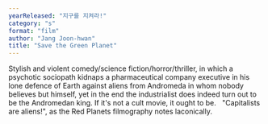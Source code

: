 ```yaml
---
yearReleased: "지구를 지켜라!"
category: "s"
format: "film"
author: "Jang Joon-hwan"
title: "Save the Green Planet"
---
```

 Stylish and violent comedy/science fiction/horror/thriller, in which a psychotic  sociopath kidnaps a pharmaceutical company executive in his lone defence of  Earth against aliens from Andromeda in whom nobody believes but himself, yet in  the end the industrialist does indeed turn out to be the Andromedan king. If  it's not a cult movie, it ought to be.
  
 "Capitalists are aliens!", as the  Red Planets filmography notes  laconically.
  